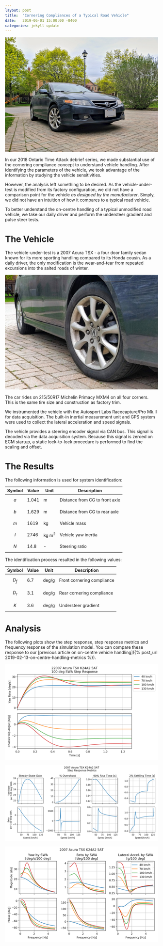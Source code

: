 ```yaml
---
layout: post
title:  "Cornering Compliances of a Typical Road Vehicle"
date:   2019-06-01 15:00:00 -0400
categories: jekyll update
---
```


<script type="text/javascript" async
  src="https://cdnjs.cloudflare.com/ajax/libs/mathjax/2.7.5/MathJax.js?config=TeX-MML-AM_CHTML">
</script>

![tsx](/assets/images/2019-06-01/acura-tsx.jpg)

In our 2018 Ontario Time Attack debrief series, we made substantial use of the
cornering compliance concept to understand vehicle handling.  After identifying
the parameters of the vehicle, we took advantage of the information by studying
the vehicle sensitivities.

However, the analysis left something to be desired. As the vehicle-under-test
is modified from its factory configuration, we did not have a comparison point
for the vehicle _as designed by the manufacturer_. Simply, we did not have an
intuition of how it compares to a typical road vehicle.

To better understand the on-centre handling of a typical unmodified road
vehicle, we take our daily driver and perform the understeer gradient and pulse
steer tests.

# The Vehicle

The vehicle-under-test is a 2007 Acura TSX - a four door family sedan known for
its more sporting handling compared to its Honda cousin. As a daily driver, the
only modification is the wear-and-tear from repeated excursions into the salted
roads of winter.

![tsx-tires](/assets/images/2019-06-01/acura-tsx-primacy.jpg)

The car rides on 215/50R17 Michelin Primacy MXM4 on all four corners. This is
the same tire size and construction as factory trim.

We instrumented the vehicle with the Autosport Labs Racecapture/Pro Mk.II for
data acquisition. The built-in inertial measurement unit and GPS system were
used to collect the lateral acceleration and speed signals.

The vehicle provides a steering encoder signal via CAN bus. This signal is
decoded via the data acquisition system. Because this signal is zeroed on ECM
startup, a static lock-to-lock procedure is performed to find the scaling and
offset.

# The Results
The following information is used for system identification:

| Symbol | Value | Unit | Description |
| ------ | ----- | ---- | ----------- |
| $$a$$  | 1.041 | m    | Distance from CG to front axle |
| $$b$$  | 1.629 | m    | Distance from CG to rear axle |
| $$m$$  | 1619  | kg   | Vehicle mass |
| $$I$$  | 2746  | kg m<sup>2</sup> | Vehicle yaw inertia |
| $$N$$  | 14.8 | - | Steering ratio |

The identification process resulted in the following values:

| Symbol | Value | Unit | Description |
| ------ | ----- | ---- | ----------- |
| $$D_f$$  | 6.7 | deg/g   | Front cornering compliance |
| $$D_r$$  | 3.1 | deg/g   | Rear cornering compliance |
| $$K$$    | 3.6 | deg/g   | Understeer gradient |

# Analysis
The following plots show the step response, step response metrics and frequency
response of the simulation model. You can compare these response to our
[previous article on on-centre vehicle handling]({% post_url
2019-02-13-on-centre-handling-metrics %}).

![tsx_step](/assets/images/2019-06-01/tsx_step.png)

![tsx_stepmetrics](/assets/images/2019-06-01/tsx_stepmetrics.png)

![tsx_bode](/assets/images/2019-06-01/tsx_bode.png)

